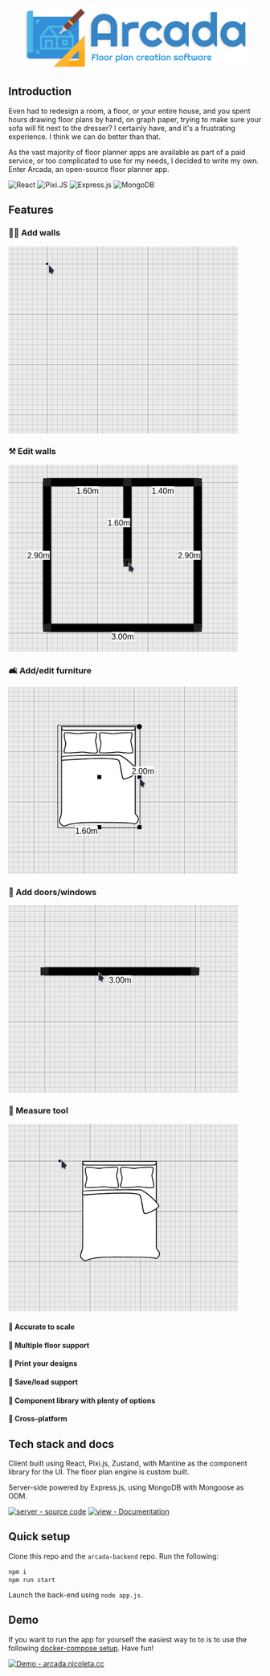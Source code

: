 <p align="center">
  <img src="public/logo.png">
</p>

## Introduction

Even had to redesign a room, a floor, or your entire house, and you spent hours drawing floor plans by hand, on graph paper, trying to make sure your sofa will fit next to the dresser? I certainly have, and it's a frustrating experience. I think we can do better than that.

As the vast majority of floor planner apps are available as part of a paid service, or too complicated to use for my needs, I decided to write my own. 
Enter Arcada, an open-source floor planner app.

![React](https://img.shields.io/badge/react-%2320232a.svg?style=for-the-badge&logo=react&logoColor=%2361DAFB) 
![Pixi.JS](https://img.shields.io/badge/Pixi.JS-EF2D5E?style=for-the-badge)
![Express.js](https://img.shields.io/badge/express.js-%23404d59.svg?style=for-the-badge&logo=express&logoColor=%2361DAFB)
![MongoDB](https://img.shields.io/badge/MongoDB-%234ea94b.svg?style=for-the-badge&logo=mongodb&logoColor=white)

## Features
### 👷‍♀️ Add walls

<p>
  <img src="src/res/add-wall.gif">
</p>

### ⚒️ Edit walls

<p>
  <img src="src/res/edit-walls.gif">
</p>

### 🛋️ Add/edit furniture

<p>
  <img src="src/res/edit-furniture.gif">
</p>

### 🚪 Add doors/windows

<p>
  <img src="src/res/add-door.gif">
</p>

### 📏 Measure tool

<p>
  <img src="src/res/measure-tool.gif">
</p>

#### 🌟 Accurate to scale
#### 🌟 Multiple floor support
#### 🌟 Print your designs
#### 🌟 Save/load support
#### 🌟 Component library with plenty of options
#### 🌟 Cross-platform

## Tech stack and docs

Client built using React, Pixi.js, Zustand, with Mantine as the component library for the UI. The floor plan engine is custom built. 

Server-side powered by Express.js, using MongoDB with Mongoose as ODM. 

[![server - source code](https://img.shields.io/badge/server-source_code-blue?style=for-the-badge)](https://github.com/mehanix/arcada-backend)
[![view - Documentation](https://img.shields.io/badge/view-Documentation-blue?style=for-the-badge)](/docs/ "Go to project documentation")

## Quick setup

Clone this repo and the `arcada-backend` repo. Run the following:
```
npm i 
npm run start
```

Launch the back-end using `node app.js`.

## Demo

If you want to run the app for yourself the easiest way to to is to use the following [docker-compose setup](https://github.com/perguth/arcada-setup). Have fun!

[![Demo - arcada.nicoleta.cc](https://img.shields.io/badge/Demo_available-arcada.nicoleta.cc-blue?style=for-the-badge)](https://arcada.nicoleta.cc)

